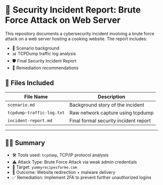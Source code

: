 # 🔐 Security Incident Report: Brute Force Attack on Web Server

This repository documents a cybersecurity incident involving a brute force attack on a web server hosting a cooking website. The report includes:

- 📘 Scenario background
- 📊 TCPDump traffic log analysis
- 🛡️ Final Security Incident Report
- 🔁 Remediation recommendations

## 📂 Files Included

| File Name                  | Description |
|---------------------------|-------------|
| `scenario.md`             | Background story of the incident |
| `tcpdump-traffic-log.txt` | Raw network capture using tcpdump |
| `incident-report.md`      | Final formal security incident report |

---

## 👨‍💻 Summary

- 🛠 Tools used: `tcpdump`, TCP/IP protocol analysis
- ⚠️ Attack Type: Brute Force Attack via weak admin credentials
- 🎯 Target: `yummyrecipesforme.com`
- 🚨 Outcome: Website redirection + malware delivery
- ✅ Remediation: Implement 2FA to prevent further unauthorized logins
